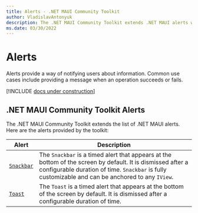 ```yaml
---
title: Alerts - .NET MAUI Community Toolkit
author: VladislavAntonyuk
description: The .NET MAUI Community Toolkit extends .NET MAUI alerts with Toast and Snackbar.
ms.date: 03/30/2022
---
```


# Alerts

Alerts provide a way of notifying users about information. Common use cases include providing a message when an operation succeeds or fails.

[!INCLUDE [docs under construction](includes/preview-note.md)]

## .NET MAUI Community Toolkit Alerts

The .NET MAUI Community Toolkit extends the list of .NET MAUI alerts. Here are the alerts provided by the toolkit:

| Alert | Description |
| --------- | ----------- |
| [`Snackbar`](snackbar.md) | The `Snackbar` is a timed alert that appears at the bottom of the screen by default. It is dismissed after a configurable duration of time. `Snackbar` is fully customizable and can be anchored to any `IView`. |
| [`Toast`](toast.md) | The `Toast` is a timed alert that appears at the bottom of the screen by default. It is dismissed after a configurable duration of time. |
